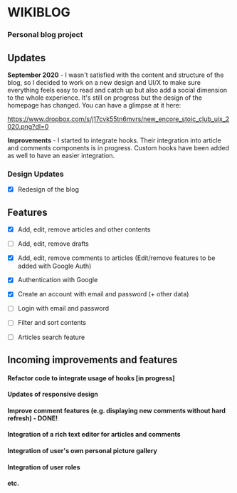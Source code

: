# WIKIBLOG
### Personal blog project

## **Updates** ##

**September 2020** - I wasn't satisfied with the content and structure of the blog, so I decided to
work on a new design and UI/X to make sure everything feels easy to read and catch up but also add a 
social dimension to the whole experience. It's still on progress but the design of the homepage has 
changed. You can have a glimpse at it here: 

https://www.dropbox.com/s/j17cvk55tn6mvrs/new_encore_stoic_club_uix_2020.png?dl=0


**Improvements** - I started to integrate hooks. Their integration into article and comments components
is in progress. Custom hooks have been added as well to have an easier integration.


### **Design Updates** ### 


- [x] Redesign of the blog


## **Features**


- [x] Add, edit, remove articles and other contents
- [ ] Add, edit, remove drafts
- [x] Add, edit, remove comments to articles (Edit/remove features to be added with Google Auth)
- [x] Authentication with Google
- [x] Create an account with email and password (+ other data)
- [ ] Login with email and password
- [ ] Filter and sort contents
- [ ] Articles search feature


## **Incoming improvements and features**

#### Refactor code to integrate usage of hooks [in progress]
#### Updates of responsive design
#### Improve comment features (e.g. displaying new comments without hard refresh) - DONE!
#### Integration of a rich text editor for articles and comments
#### Integration of user's own personal picture gallery
#### Integration of user roles
#### etc.